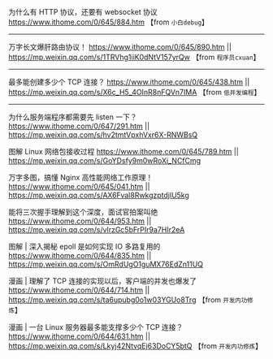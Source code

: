 
为什么有 HTTP 协议，还要有 websocket 协议 https://www.ithome.com/0/645/884.htm  【from `小白debug`】

--------------------------------------------------

万字长文爆肝路由协议！ https://www.ithome.com/0/645/890.htm || https://mp.weixin.qq.com/s/1TRVhg1iiK0dNtV157yrQw  【from `程序员cxuan`】

--------------------------------------------------

最多能创建多少个 TCP 连接？ https://www.ithome.com/0/645/438.htm || https://mp.weixin.qq.com/s/X6c_H5_4OInR8nFQVn7IMA  【from `低并发编程`】

--------------------------------------------------

为什么服务端程序都需要先 listen 一下？ https://www.ithome.com/0/647/291.htm || https://mp.weixin.qq.com/s/hv2tmtVpxhVxr6X-RNWBsQ

图解 Linux 网络包接收过程 https://www.ithome.com/0/645/789.htm || https://mp.weixin.qq.com/s/GoYDsfy9m0wRoXi_NCfCmg

万字多图，搞懂 Nginx 高性能网络工作原理！ https://www.ithome.com/0/645/041.htm || https://mp.weixin.qq.com/s/AX6Fval8RwkgzptdjlU5kg

能将三次握手理解到这个深度，面试官拍案叫绝 https://www.ithome.com/0/644/953.htm || https://mp.weixin.qq.com/s/vlrzGc5bFrPIr9a7HIr2eA

图解 | 深入揭秘 epoll 是如何实现 IO 多路复用的 https://www.ithome.com/0/644/835.htm || https://mp.weixin.qq.com/s/OmRdUgO1guMX76EdZn11UQ

漫画 | 理解了 TCP 连接的实现以后，客户端的并发也爆发了 https://www.ithome.com/0/644/714.htm || https://mp.weixin.qq.com/s/ta6upubg0o1w03YGUo8Trg  【from `开发内功修炼`】

漫画 | 一台 Linux 服务器最多能支撑多少个 TCP 连接？ https://www.ithome.com/0/644/631.htm || https://mp.weixin.qq.com/s/Lkyj42NtvqEj63DoCY5btQ  【from `开发内功修炼`】
